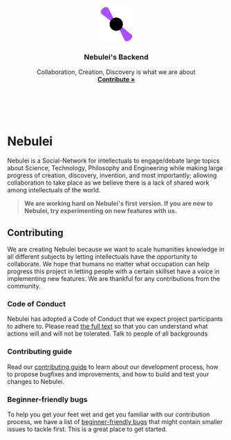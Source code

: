 <!-- PROJECT LOGO -->
<br />
<div align="center">
  <a href="https://github.com/Nebuleia/nebulei-backend">
    <img src="assets/nebulei-logo.png" alt="Logo" width="80" height="80">
  </a>

  <h3 align="center">Nebulei's Backend</h3>

  <p align="center">
    Collaboration, Creation, Discovery is what we are about
    <br />
    <a href="https://github.com/Nebuleia/nebulei-backend/fork"><strong>Contribute »</strong></a>

</div>

<br />
<br />

<p align="center">
  <a href="#"><img src="https://img.shields.io/github/issues/nebuleia/nebulei-backend" alt="" /></a>
  <a href="#"><img src="https://img.shields.io/github/forks/nebuleia/nebulei-backend" alt="" /></a>
  <a href="#"><img src="https://img.shields.io/github/stars/nebuleia/nebulei-backend" alt="" /></a>
  <a href="#"><img src="https://img.shields.io/github/contributors/nebuleia/nebulei-backend" alt="" /></a>
</p>

# Nebulei

Nebulei is a  Social-Network for intellectuals to engage/debate large topics about Science,
Technology, Philosophy and Engineering while making large progress of creation, 
discovery, invention, and most importantly; allowing collaboration to take place 
as we believe there is a lack of shared work among intellectuals of the world.

> **We are working hard on Nebulei's first version. If you are new to Nebulei, try experimenting on new features with us.**

## Contributing

We are creating Nebulei because we want to scale humanities knowledge in all different subjects by letting intellectuals have the opportunity to collaborate. We hope that humans no matter what occupation can help progress this project in letting people with a certain skillset have a voice in implementing new features. We are thankful for any contributions from the community. 

### Code of Conduct

Nebulei has adopted a Code of Conduct that we expect project participants to adhere to. Please read [the full text](https://github.com/nebuleia/nebulei-backend/blob/main/CODE_OF_CONDUCT.md) so that you can understand what actions will and will not be tolerated. Talk to people of all backgrounds 

### Contributing guide

Read our [contributing guide](https://github.com/nebuleia/nebulei-backend/blob/main/CONTRIBUTING.md) to learn about our development process, how to propose bugfixes and improvements, and how to build and test your changes to Nebulei.

### Beginner-friendly bugs

To help you get your feet wet and get you familiar with our contribution process, we have a list of [beginner-friendly bugs](https://github.com/nebuleia/nebulei-backend/labels/good%20first%20issue) that might contain smaller issues to tackle first. This is a great place to get started.
